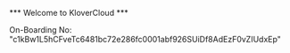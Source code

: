 *** Welcome to KloverCloud ***

On-Boarding No: &#34;c1kBw1L5hCFveTc6481bc72e286fc0001abf926SUiDf8AdEzF0vZIUdxEp&#34;
